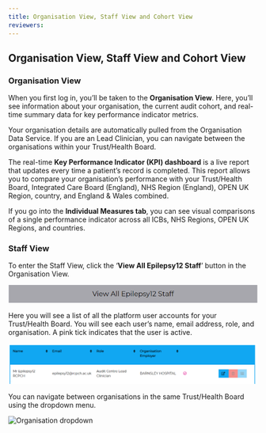 ```yaml
---
title: Organisation View, Staff View and Cohort View
reviewers: 
---
```


## Organisation View, Staff View and Cohort View

### Organisation View

When you first log in, you’ll be taken to the **Organisation View**. Here, you’ll see information about your organisation, the current audit cohort, and real-time summary data for key performance indicator metrics. 

Your organisation details are automatically pulled from the Organisation Data Service. If you are an Lead Clinician, you can navigate between the organisations within your Trust/Health Board. 

The real-time **Key Performance Indicator (KPI) dashboard** is a live report that updates every time a patient’s record is completed. This report allows you to compare your organisation’s performance with your Trust/Health Board, Integrated Care Board (England), NHS Region (England), OPEN UK Region, country, and England & Wales combined. 

If you go into the **Individual Measures tab**, you can see visual comparisons of a single performance indicator across all ICBs, NHS Regions, OPEN UK Regions, and countries. 

### Staff View

To enter the Staff View, click the ‘**View All Epilepsy12 Staff**’ button in the Organisation View.

![View all Epilepsy12 staff button](../_assets/_images/view-all-users.PNG)
  
Here you will see a list of all the platform user accounts for your Trust/Health Board. You will see each user’s name, email address, role, and organisation. A pink tick indicates that the user is active. 

![Example user](../_assets/_images/user-list.PNG)
 
You can navigate between organisations in the same Trust/Health Board using the dropdown menu. 

![Organisation dropdown](organisation-dropdown.PNG)
